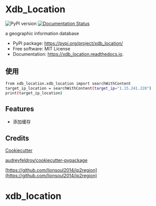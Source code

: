 # Xdb_Location

![PyPI version](https://img.shields.io/pypi/v/xdb_location.svg)
[![Documentation Status](https://readthedocs.org/projects/xdb_location/badge/?version=latest)](https://xdb_location.readthedocs.io/en/latest/?version=latest)

a geographic information database

* PyPI package: https://pypi.org/project/xdb_location/
* Free software: MIT License
* Documentation: https://xdb_location.readthedocs.io.

## 使用
```bash
from xdb_location.xdb_location import searchWithContent
target_ip_location = searchWithContent(target_ip="1.15.241.228")
print(target_ip_location)
```
## Features

* 添加缓存

## Credits
[Cookiecutter](https://github.com/audreyfeldroy/cookiecutter)

[audreyfeldroy/cookiecutter-pypackage](https://github.com/audreyfeldroy/cookiecutter-pypackage)

[https://github.com/lionsoul2014/ip2region](https://github.com/lionsoul2014/ip2region)

# xdb_location
